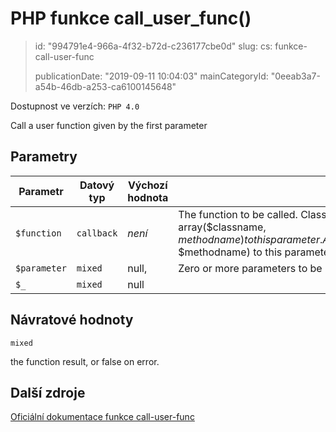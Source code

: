 PHP funkce call_user_func()
===========================

> id: "994791e4-966a-4f32-b72d-c236177cbe0d"
> slug:
> 	cs: funkce-call-user-func
>
> publicationDate: "2019-09-11 10:04:03"
> mainCategoryId: "0eeab3a7-a54b-46db-a253-ca6100145648"

Dostupnost ve verzích: `PHP 4.0`

Call a user function given by the first parameter


Parametry
--------------

| Parametr | Datový typ | Výchozí hodnota | Poznámka |
|-----|-----|-----|-----|
| `$function` | `callback` | *není* | The function to be called. Class methods may also be invoked statically using this function by passing array($classname, $methodname) to this parameter. Additionally class methods of an object instance may be called by passing array($objectinstance, $methodname) to this parameter. |
| `$parameter` | `mixed` | null, | Zero or more parameters to be passed to the function. |
| `$_` | `mixed` | null |  |


Návratové hodnoty
----------------

`mixed`

the function result, or false on error.

Další zdroje
------------

[Oficiální dokumentace funkce call-user-func](https://www.php.net/manual/en/function.call-user-func.php)
